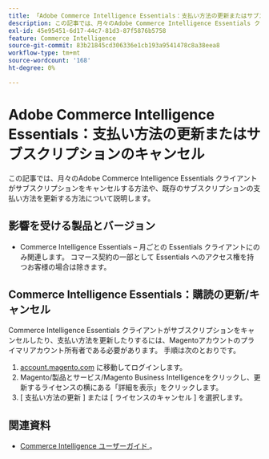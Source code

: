 ```yaml
---
title: 「Adobe Commerce Intelligence Essentials：支払い方法の更新またはサブスクリプションのキャンセル」
description: この記事では、月々のAdobe Commerce Intelligence Essentials クライアントがサブスクリプションをキャンセルする方法や、既存のサブスクリプションの支払い方法を更新する方法について説明します。
exl-id: 45e95451-6d17-44c7-81d3-87f5876b5758
feature: Commerce Intelligence
source-git-commit: 83b21845cd306336e1cb193a9541478c8a38eea8
workflow-type: tm+mt
source-wordcount: '168'
ht-degree: 0%

---
```


# Adobe Commerce Intelligence Essentials：支払い方法の更新またはサブスクリプションのキャンセル

この記事では、月々のAdobe Commerce Intelligence Essentials クライアントがサブスクリプションをキャンセルする方法や、既存のサブスクリプションの支払い方法を更新する方法について説明します。

## 影響を受ける製品とバージョン

* Commerce Intelligence Essentials – 月ごとの Essentials クライアントにのみ関連します。 コマース契約の一部として Essentials へのアクセス権を持つお客様の場合は除きます。

## Commerce Intelligence Essentials：購読の更新/キャンセル

Commerce Intelligence Essentials クライアントがサブスクリプションをキャンセルしたり、支払い方法を更新したりするには、Magentoアカウントのプライマリアカウント所有者である必要があります。 手順は次のとおりです。

1. [account.magento.com](https://account.magento.com) に移動してログインします。
1. Magento/製品とサービス/Magento Business Intelligenceをクリックし、更新するライセンスの横にある「詳細を表示」をクリックします。
1. [ 支払い方法の更新 ] または [ ライセンスのキャンセル ] を選択します。

## 関連資料

* [Commerce Intelligence ユーザーガイド ](/docs/commerce-business-intelligence/mbi/guide-overview.html)。
